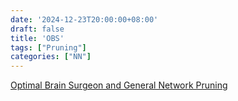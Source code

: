 ```yaml
---
date: '2024-12-23T20:00:00+08:00'
draft: false
title: 'OBS'
tags: ["Pruning"]
categories: ["NN"]
---
```


[Optimal Brain Surgeon and General Network Pruning](https://xves6ft58q.feishu.cn/docx/QcQcdeJn8omMSgxUahHctV4Gnpg?from=from_copylink)
